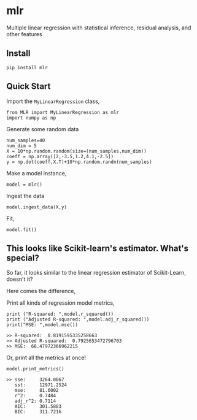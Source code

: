 # mlr
Multiple linear regression with statistical inference, residual analysis, and other features

## Install

```
pip install mlr
```

## Quick Start

Import the `MyLinearRegression` class,

```
from MLR import MyLinearRegression as mlr
import numpy as np
```

Generate some random data

```
num_samples=40
num_dim = 5
X = 10*np.random.random(size=(num_samples,num_dim))
coeff = np.array([2,-3.5,1.2,4.1,-2.5])
y = np.dot(coeff,X.T)+10*np.random.randn(num_samples)
```

Make a model instance,

```
model = mlr()
```

Ingest the data

```
model.ingest_data(X,y)
```

Fit,

```
model.fit()
```

## This looks like Scikit-learn's estimator. What's special?

So far, it looks similar to the linear regression estimator of Scikit-Learn, doesn't it?

Here comes the difference,

Print all kinds of regression model metrics,

```
print ("R-squared: ",model.r_squared())
print ("Adjusted R-squared: ",model.adj_r_squared())
print("MSE: ",model.mse())

>> R-squared:  0.8191595335258663
>> Adjusted R-squared:  0.7925653472796703
>> MSE:  66.47972366962215

```

Or, print all the metrics at once!

```
model.print_metrics()

>> sse:     3264.0067
   sst:     12971.2524
   mse:     81.6002
   r^2:     0.7484
   adj_r^2: 0.7114
   AIC:     301.5883
   BIC:     311.7216
```
